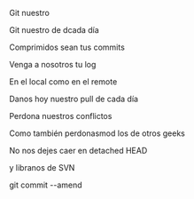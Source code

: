 Git nuestro

Git nuestro de dcada día

Comprimidos sean tus commits

Venga a nosotros tu log

En el local como en el remote

Danos hoy nuestro pull de cada día

Perdona nuestros conflictos

Como también perdonasmod los de otros geeks

No nos dejes caer en detached HEAD

y libranos de SVN

git commit --amend
